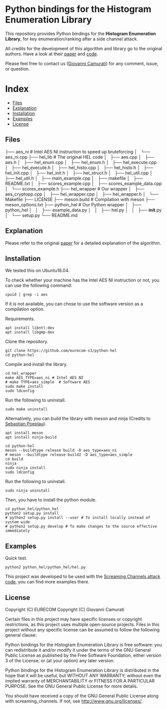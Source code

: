 # Python bindings for the Histogram Enumeration Library

This repository provides Python bindings for the **Histogram Enumeration Library**,
for key enumeration/ranking after a side channel attack.

All credits for the development of this algorithm and library go to the original
authors. Have a look at their [paper](https://ia.cr/2015/536)
and [code](http://perso.uclouvain.be/fstandae/PUBLIS/172.zip).

Please feel free to contact us ([Giovanni Camurati](mailto://camurati@eurecom.fr)) for any comment, issue, or question.

# Index

* [Files](#Files)
* [Explanation](#Explanation)
* [Installation](#Installation)
* [Examples](#Examples)
* [License](#License)

## <a name="Files"></a>Files

├── aes_ni # Intel AES NI instruction to speed up bruteforcing
│   └── aes_ni.cpp
├── hel_lib # The original HEL code
│   ├── aes.cpp
│   ├── aes.h
│   ├── hel_enum.cpp
│   ├── hel_enum.h
│   ├── hel_execute.cpp
│   ├── hel_execute.h
│   ├── hel_histo.cpp
│   ├── hel_histo.h
│   ├── hel_init.cpp
│   ├── hel_init.h
│   ├── hel_struct.h
│   ├── hel_util.cpp
│   ├── hel_util.h
│   ├── main_example.cpp
│   ├── makefile
│   ├── README.txt
│   ├── scores_example.cpp
│   ├── scores_example_data.cpp
│   └── scores_example.h
├── hel_wrapper # Our wrapper
│   ├── aes_cryptopp.cpp
│   ├── hel_wrapper.cpp
│   ├── hel_wrapper.h
│   └── Makefile
├── LICENSE
├── meson.build # Compilation with meson
├── meson_options.txt
├── python_hel # Our Python wrapper
│   ├── python_hel
│   │   ├── example_data.py
│   │   ├── hel.py
│   │   ├── __init__.py
│   └── setup.py
└── README.md

## <a name="Explanation"></a>Explanation

Please refer to the original [paper](https://ia.cr/2015/536) for a detailed
explanation of the algorithm.

## <a name="Installation"></a>Installation

We tested this on Ubuntu18.04.

To check whether your machine has the Intel AES NI instruction or not, you can
use the following command:
```
cpuid | grep -i aes
```
If it is not available, you can chose to use the software version as a
compilation option.

Requirements.
```
apt install libntl-dev
apt install libgmp-dev
```

Clone the repository.
```
git clone https://github.com/eurecom-s3/python-hel
cd python-hel
```

Compile and install the library.
```
cd hel_wrapper
make AES_TYPE=aes_ni # Intel AES NI
# make TYPE=aes_simple  # Software AES
sudo make install
sudo ldconfig
```

Run the following to uninstall.
```
sudo make uninstall
```

Alternatively, you can build the library with meson and ninja (Credits to
[Sebastian Poeplau](https://github.com/sebastianpoeplau)).
```
apt install meson
apt install ninja-build
```

```
cd python-hel
meson --buildtype release build -D aes_type=aes_ni
# meson --buildtype release build2 -D aes_type=aes_simple
cd build
ninja
sudo ninja install
sudo ldconfig
```

Run the following to uninstall.
```
sudo ninja uninstall
```

Then, you have to install the python module.
```
cd python_hel/python_hel
python2 setup.py install
# python2 setup.py install --user # To install locally instead of system wide
# python2 setup.py develop # To make changes to the source effective immediately
```

## <a name="Examples"></a>Examples

Quick test.
```
python2 python_hel/python_hel/hel.py
```

This project was developed to be used with the
[Screaming Channels attack code](https://eurecom-s3.github.io/screaming_channels/),
you can find more examples there.

## <a name="License"></a>License

Copyright (C) EURECOM
Copyright (C) Giovanni Camurati

Certain files in this project may have specific licenses or copyright
restrictions, as this project uses multiple open-source projects.
Files in this project without any specific license can be assumed
to follow the following general clause:

Python bindings for the Histogram Enumeration Library
is free software: you can redistribute it and/or modify
it under the terms of the GNU General Public License as published by
the Free Software Foundation, either version 3 of the License, or
(at your option) any later version.

Python bindings for the Histogram Enumeration Library
is distributed in the hope that it will be useful,
but WITHOUT ANY WARRANTY; without even the implied warranty of
MERCHANTABILITY or FITNESS FOR A PARTICULAR PURPOSE.  See the
GNU General Public License for more details.

You should have received a copy of the GNU General Public License
along with screaming_channels.  If not, see <http://www.gnu.org/licenses/>.


